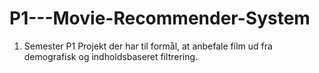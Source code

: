 # P1---Movie-Recommender-System
1. Semester P1 Projekt der har til formål, at anbefale film ud fra demografisk og indholdsbaseret filtrering.

